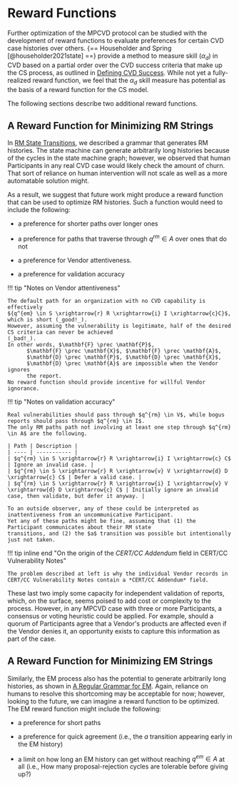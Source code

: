 # Reward Functions

Further optimization of the MPCVD protocol can be studied with the
development of reward functions to evaluate preferences for certain
CVD case histories
over others. {== Householder and Spring [@householder2021state] ==} provide a
method to measure skill (${\alpha}_d$) in CVD based on a partial order over the
CVD success criteria that make up the CS process, as outlined in
[Defining CVD Success](../topics/background/cvd_success.md).
While not yet a fully-realized reward function, we feel that the ${\alpha}_d$ skill measure has potential as the basis
of a reward function for the CS model.

The following sections describe two additional reward functions.

## A Reward Function for Minimizing RM Strings

In [RM State Transitions](../process_models/rm/index.md#rm-state-transitions), we described a grammar that generates
RM histories. 
The state machine can generate arbitrarily long histories because of the cycles in the state machine graph; 
however, we observed that human Participants in any real CVD case would likely check the amount of churn.
That sort of reliance on human intervention will not scale as well as a more automatable solution might.

As a result, we suggest that future work might produce a reward function that can be used to optimize RM histories.
Such a function would need to include the following:

-   a preference for shorter paths over longer ones

-   a preference for paths that traverse through $q^{rm} \in A$ over
    ones that do not

-   a preference for Vendor attentiveness. 

-   a preference for validation accuracy

!!! tip "Notes on Vendor attentiveness"

    The default path for an organization with no CVD capability is effectively
    ${q^{em} \in S \xrightarrow{r} R \xrightarrow{i} I \xrightarrow{c}C}$,
    which is short (_good!_).
    However, assuming the vulnerability is legitimate, half of the desired CS criteria can never be achieved
    (_bad!_). 
    In other words, $\mathbf{F} \prec \mathbf{P}$, 
          $\mathbf{F} \prec \mathbf{X}$, $\mathbf{F} \prec \mathbf{A}$,
          $\mathbf{D} \prec \mathbf{P}$, $\mathbf{D} \prec \mathbf{X}$,
          $\mathbf{D} \prec \mathbf{A}$ are impossible when the Vendor ignores
          the report.
    No reward function should provide incentive for willful Vendor ignorance.
     
!!! tip "Notes on validation accuracy"

    Real vulnerabilities should pass through $q^{rm} \in V$, while bogus reports should pass through $q^{rm} \in I$.
    The only RM paths path not involving at least one step through $q^{rm} \in A$ are the following.

    | Path | Description |
    | ---- | ----------- |
    | $q^{rm} \in S \xrightarrow{r} R \xrightarrow{i} I \xrightarrow{c} C$ | Ignore an invalid case. |
    | $q^{rm} \in S \xrightarrow{r} R \xrightarrow{v} V \xrightarrow{d} D \xrightarrow{c} C$ | Defer a valid case. |
    | $q^{rm} \in S \xrightarrow{r} R \xrightarrow{i} I \xrightarrow{v} V \xrightarrow{d} D \xrightarrow{c} C$ | Initially ignore an invalid case, then validate, but defer it anyway. |

    To an outside observer, any of these could be interpreted as inattentiveness from an uncommunicative Participant.
    Yet any of these paths might be fine, assuming that (1) the Participant communicates about their RM state 
    transitions, and (2) the $a$ transition was possible but intentionally just not taken.

!!! tip inline end "On the origin of the *CERT/CC Addendum* field in CERT/CC Vulnerability Notes"

    The problem described at left is why the individual Vendor records in
    CERT/CC Vulnerability Notes contain a *CERT/CC Addendum* field.

These last two imply some capacity for independent validation of
reports, which, on the surface, seems poised to add cost or complexity
to the process. However, in any MPCVD case with three or more Participants, a
consensus or voting heuristic could be applied. For example, should a
quorum of Participants agree that a Vendor's products are affected even
if the Vendor denies it, an opportunity exists to capture this
information as part of the case.



## A Reward Function for Minimizing EM Strings

Similarly, the EM process also has the potential to generate arbitrarily long histories,
as shown in [A Regular Grammar for EM](../process_models/em/index.md#sec:em_grammar). 
Again, reliance on humans to resolve this shortcoming may be acceptable for now;
however, looking to the future, we can imagine a reward function to be optimized. 
The EM reward function might include the following:

-   a preference for short paths

-   a preference for quick agreement (i.e., the $a$ transition appearing
    early in the EM
    history)

-   a limit on how long an EM history can get without reaching
    $q^{em} \in A$ at all (i.e., How many proposal-rejection cycles are
    tolerable before giving up?)
